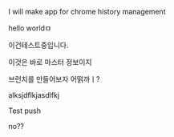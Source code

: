 I will make app for chrome history management

hello worldㅁ

이건테스트중입니다. 

이것은 바로 마스터 정보이지 

브런치를 만들어보자 어떩까ㅣ?

alksjdflkjasdlfkj

Test push 

no??
